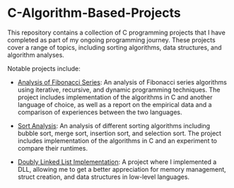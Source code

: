 # C-Algorithm-Based-Projects

This repository contains a collection of C programming projects that I have completed as part of my ongoing programming journey. These projects cover a range of topics, including sorting algorithms, data structures, and algorithm analyses.

Notable projects include:

* [Analysis of Fibonacci Series](https://github.com/skippyskiddy/C-Algorithm-Based-Projects/tree/main/Analysis%20of%20Fibonacci%20Sequence): An analysis of Fibonacci series algorithms using iterative, recursive, and dynamic programming techniques. The project includes implementation of the algorithms in C and another language of choice, as well as a report on the empirical data and a comparison of experiences between the two languages.

* [Sort Analysis](https://github.com/skippyskiddy/C-Algorithm-Based-Projects/tree/main/Sorting%20Algorithm%20Implementation): An analysis of different sorting algorithms including bubble sort, merge sort, insertion sort, and selection sort. The project includes implementation of the algorithms in C and an experiment to compare their runtimes.

* [Doubly Linked List Implementation](https://github.com/skippyskiddy/C-Algorithm-Based-Projects/blob/main/Doubly%20Linked%20List/README.md): A project where I implemented a DLL, allowing me to get a better appreciation for memory management, struct creation, and data structures in low-level languages. 

